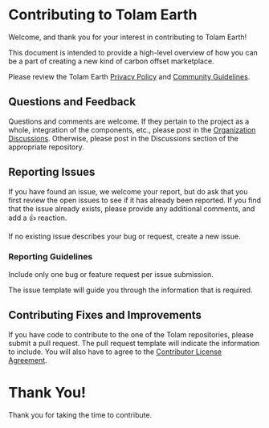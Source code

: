 # Contributing to Tolam Earth

Welcome, and thank you for your interest in contributing to Tolam Earth!

This document is intended to provide a high-level overview of how you can be a part of creating a new kind of carbon offset marketplace.

Please review the Tolam Earth [Privacy Policy](https://tolam.io/privacy/) and [Community Guidelines](https://tolam.io/communityguidelines/).

## Questions and Feedback

Questions and comments are welcome.  If they pertain to the project as a whole, integration of the components, etc., please post in the [Organization Discussions](https://github.com/orgs/Tolam-Earth/discussions).  Otherwise, please post in the Discussions section of the appropriate repository.

## Reporting Issues

If you have found an issue, we welcome your report, but do ask that you first review the open issues to see if it has already been reported.  If you find that the issue already exists, please provide any additional comments, and add a 👍 reaction.  

If no existing issue describes your bug or request, create a new issue.

### Reporting Guidelines

Include only one bug or feature request per issue submission.  

The issue template will guide you through the information that is required.

## Contributing Fixes and Improvements

If you have code to contribute to the one of the Tolam repositories, please submit a pull request.  The pull request template will indicate the information to include.  You will also have to agree to the [Contributor License Agreement](https://gist.github.com/Tolam-Automation/a995e6a1f7c313d59fc760f7bc140941).  

# Thank You!

Thank you for taking the time to contribute.
